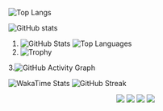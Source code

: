 ![Top Langs](https://github-readme-stats.vercel.app/api/top-langs/?username=yourusername&layout=compact&theme=tokyonight)

![GitHub stats](https://github-readme-stats.vercel.app/api?username=yourusername&show_icons=true&theme=radical)


1. ![GitHub Stats](https://github-readme-stats.vercel.app/api?username=yourusername&show_icons=true&theme=radical)
![Top Languages](https://github-readme-stats.vercel.app/api/top-langs/?username=yourusername&layout=compact&theme=radical)
2. ![Trophy](https://github-profile-trophy.vercel.app/?username=yourusername&theme=monokai&column=7)

3.![GitHub Activity Graph](https://github-readme-activity-graph.cyclic.app/graph?username=yourusername&theme=github-compact)
<!-- Requires WakaTime setup -->
![WakaTime Stats](https://github-readme-stats.vercel.app/api/wakatime?username=yourwakaprofile)
![GitHub Streak](https://streak-stats.demolab.com?user=yourusername&theme=tokyonight)
<p align="center">
  <img src="https://github-readme-stats.vercel.app/api?username=yourusername&show_icons=true&theme=gruvbox" />
  <img src="https://streak-stats.demolab.com?user=yourusername&theme=gruvbox" />
  <img src="https://github-readme-stats.vercel.app/api/top-langs/?username=yourusername&layout=compact&theme=gruvbox" />
  <img src="https://github-profile-trophy.vercel.app/?username=yourusername&theme=gruvbox&column=7" />
</p>
